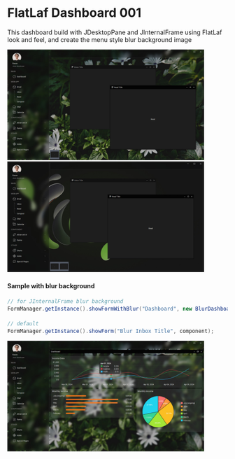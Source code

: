 # FlatLaf Dashboard 001

This dashboard build with JDesktopPane and JInternalFrame using FlatLaf look and feel, and create the menu style blur background image

<img src="https://github.com/DJ-Raven/flatlaf-dashboard-001/blob/main/screenshot/sample 1.jpg" width="450" alt="sample 1"/>

<img src="https://github.com/DJ-Raven/flatlaf-dashboard-001/blob/main/screenshot/sample 2.jpg" width="450" alt="sample 2"/>

#### Sample with blur background

``` java
// for JInternalFrame blur background 
FormManager.getInstance().showFormWithBlur("Dashboard", new BlurDashboard());

// default
FormManager.getInstance().showForm("Blur Inbox Title", component);
```

<img src="https://github.com/DJ-Raven/flatlaf-dashboard-001/blob/main/screenshot/sample 3.jpg" width="450" alt="sample 3"/>
